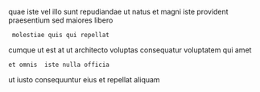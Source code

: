 <!--
title: Ameliorated executive approach
author: Meaghan
date: 2014-07-14-1840
link: 2014-07-14-1840-ameliorated-executive-approach
tags: [2015,JavaScript,hacks,Angularjs]
-->

 quae  iste vel illo sunt repudiandae ut natus
 et  magni iste provident  praesentium sed
 maiores libero
 	 molestiae quis qui repellat  
cumque ut est  at
 ut  architecto  voluptas
consequatur voluptatem      qui
  amet
 	et omnis  iste nulla officia
ut iusto  consequuntur eius et  repellat
aliquam  